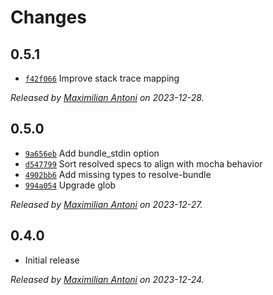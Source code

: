 # Changes

## 0.5.1

- [`f42f066`](https://github.com/mochify-js/mochify/commit/f42f0665684908abdc73977c1e0a69fb80b0956c)
  Improve stack trace mapping

_Released by [Maximilian Antoni](https://github.com/mantoni) on 2023-12-28._

## 0.5.0

- [`9a656eb`](https://github.com/mochify-js/mochify/commit/9a656ebc1aa741932177cd7288edb4b6382a90df)
  Add bundle_stdin option
- [`d547799`](https://github.com/mochify-js/mochify/commit/d5477997eaa62e7bc55d0b2e391b00a58b209075)
  Sort resolved specs to align with mocha behavior
- [`4902bb6`](https://github.com/mochify-js/mochify/commit/4902bb60b0f78fe056b689fca090957ced213ff9)
  Add missing types to resolve-bundle
- [`994a054`](https://github.com/mochify-js/mochify/commit/994a05499cd57fc81f6068b81b83f644c645cf6d)
  Upgrade glob

_Released by [Maximilian Antoni](https://github.com/mantoni) on 2023-12-27._

## 0.4.0

- Initial release

_Released by [Maximilian Antoni](https://github.com/mantoni) on 2023-12-24._
